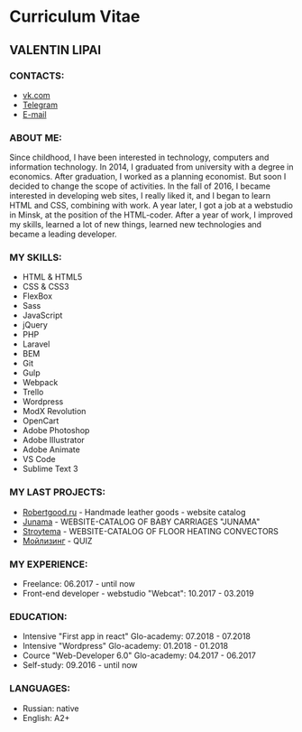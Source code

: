 # Curriculum Vitae

## VALENTIN LIPAI

### CONTACTS:
* [vk.com](https://vk.com/mr_val)
* [Telegram](https://t.me/ValentinVL)
* [E-mail](mailto:valentine.webdev@gmail.com)

### ABOUT ME:
Since childhood, I have been interested in technology, computers and information technology. In 2014, I graduated from university with a degree in economics. After graduation, I worked as a planning economist. But soon I decided to change the scope of activities. In the fall of 2016, I became interested in developing web sites, I really liked it, and I began to learn HTML and CSS, combining with work. A year later, I got a job at a webstudio in Minsk, at the position of the HTML-coder. After a year of work, I improved my skills, learned a lot of new things, learned new technologies and became a leading developer.

### MY SKILLS:
* HTML & HTML5
* CSS & CSS3
* FlexBox
* Sass
* JavaScript
* jQuery
* PHP
* Laravel
* BEM
* Git
* Gulp
* Webpack
* Trello
* Wordpress
* ModX Revolution
* OpenCart
* Adobe Photoshop
* Adobe Illustrator
* Adobe Animate
* VS Code
* Sublime Text 3


### MY LAST PROJECTS:

* [Robertgood.ru](http://robertgood.ru) - Handmade leather goods - website catalog
* [Junama](http://www.junama.by/) - WEBSITE-CATALOG OF BABY CARRIAGES "JUNAMA"
* [Stroytema](http://stroytema.by/) - WEBSITE-CATALOG OF FLOOR HEATING CONVECTORS
* [Мойлизинг](https://мойлизинг.бел/) - QUIZ


### MY EXPERIENCE:
* Freelance: 06.2017 - until now
* Front-end developer - webstudio "Webcat": 10.2017 - 03.2019


### EDUCATION:
* Intensive "First app in react" Glo-academy: 07.2018 - 07.2018
* Intensive "Wordpress" Glo-academy: 01.2018 - 01.2018
* Cource "Web-Developer 6.0" Glo-academy: 04.2017 - 06.2017
* Self-study: 09.2016 - until now


### LANGUAGES:
* Russian: native
* English: A2+
